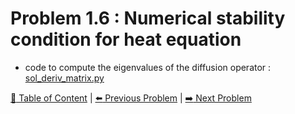 # Problem 1.6 : Numerical stability condition for heat equation

- code to compute the eigenvalues of the diffusion operator : [sol_deriv_matrix.py](./sol_deriv_matrix.py)

[:book: Table of Content](../README.md) | [:arrow_left: Previous Problem](../prob1.5/README.md) | [:arrow_right: Next Problem](../prob1.7/README.md)